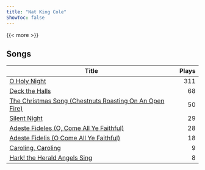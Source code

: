 ```yaml
---
title: "Nat King Cole"
ShowToc: false
---
```


{{< more >}}

## Songs
Title | Plays 
----- | -----: 
[O Holy Night](/songs/o-holy-night) | 311
[Deck the Halls](/songs/deck-the-halls) | 68
[The Christmas Song (Chestnuts Roasting On An Open Fire)](/songs/the-christmas-song-chestnuts-roasting-on-an-open-fire) | 50
[Silent Night](/songs/silent-night) | 29
[Adeste Fideles (O, Come All Ye Faithful)](/songs/adeste-fideles-o-come-all-ye-faithful) | 28
[Adeste Fidelis (O Come All Ye Faithful)](/songs/adeste-fidelis-o-come-all-ye-faithful) | 18
[Caroling, Caroling](/songs/caroling-caroling) | 9
[Hark! the Herald Angels Sing](/songs/hark-the-herald-angels-sing) | 8

